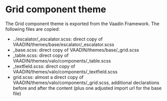 Grid component theme
====================

The Grid component theme is exported from the Vaadin Framework. The following files are copied:

 * ../escalator/_escalator.scss: direct copy of VAADIN/themes/base/escalator/_escalator.scss
 * _base.scss: direct copy of VAADIN/themes/base/_grid.scss
 * _table.scss: direct copy of VAADIN/themes/valo/components/_table.scss
 * _textfield.scss: direct copy of VAADIN/themes/valo/components/_textfield.scss
 * grid.scss: almost a direct copy of VAADIN/themes/valo/components/_grid.scss, additional
   declarations before and after the content (plus one adjusted import url for the base file)
